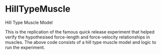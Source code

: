 # HillTypeMuscle
Hill Type Muscle Model

This is the replication of the famous quick release experiment that helped verify the hypothesised force-length and force-velocity relationships in muscles. The above code consists of a hill type muscle model and logic to run the experiment.
